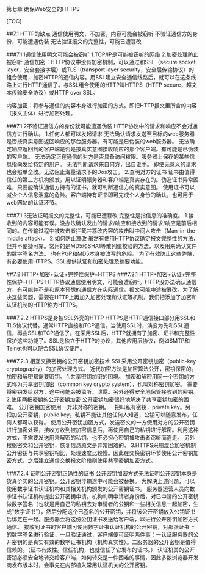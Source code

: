 第七章 确保Web安全的HTTPS

[TOC]

##7.1 HTTP的缺点
通信使用明文，不加密，内容可能会被窃听
不验证通信方的身份，可能遭遇伪装
无法验证报文的完整性，可能已遭篡改

###7.1.1通信使用明文可能会被窃听
1.TCP/IP是可能被窃听的网络
2.加密处理防止被窃听
通信加密：HTTP协议中没有加密机制，可以通过和SSL（secure socket layer，安全套接字层）或TLS（transport layer security，安全层传输协议）的组合使用，加密HTTP的通信内容。用SSL建立安全通信线路后，就可以在这条线路上进行HTTP通信了。与SSL组合使用的HTTP叫HTTPS（HTTP secure，超文本传输安全协议）或HTTP over SSL。

内容加密：将参与通信的内容本身进行加密的方式。即把HTTP报文里所含的内容（报文主体）进行加密处理。

###7.1.2不验证通信方的身份就可能遭遇伪装
HTTP协议中的请求和响应不会对通信方进行确认。
1.任何人都可以发起请求
无法确认请求发送至目标的web服务器是否按真实意图返回响应的那台服务器。有可能是已伪装的web服务器。
无法确定响应返回到的客户端是否是按真实意图接收响应的那个客户端。有可能是已伪装的客户端。
无法确定正在通信的对方是否具备访问权限。服务器上保存的某些信息指向发给特定的用户。
无法判断请求来自何方，出自谁手。
即使无意义的请求也会照单全收。无法阻止海量请求下的Dos攻击。
2.查明对方的证书
证书由值得信任的第三方机构颁发，用以证明服务器和客户端是真实存在的。伪造证书异常困难，只要能确认通信方持有的证书，就可判断通信方的真实意图。
使用证书可以减少个人信息泄露的危险。客户端持有证书即可完成个人身份的确认，也可用于web网站的认证环节。

###7.1.3无法证明报文的完整性，可能已遭篡改
完整性是指信息的准确度。
1.接收到的内容可能有误。没办法确认发出的请求/响应和接收到的请求/响应是前后相同的。在传输过程中被攻击者拦截并篡改内容的攻击叫中间人攻击（Man-in-the-middle attack）。
2.如何防止篡改
虽然有使用HTTP协议确定报文完整性的方法，但并不便捷可靠。常用的是MD5和SHA1等散列值校验的方法，以及用来确认文件的数字签名方法。
也有PGP和MD5本身被改写的危险。
为了有效防止这些弊端，有必要使用HTTPS。SSL提供认证和加密处理及摘要功能。

##7.2 HTTP+加密+认证+完整性保护=HTTPS
###7.2.1 HTTP+加密+认证+完整性保护=HTTPS
HTTP协议通信使用明文，可能会遭窃听。HTTP没办法确认通信方，有可能并不是和原本预想的通信方在实际通信。报文可能中途被篡改。为了解决这些问题，需要在HTTP上再加入加密处理和认证等机制。我们把添加了加密和认证机制的HTTP称为HTTPS。

###7.2.2 HTTPS是身披SSL外壳的HTTP
HTTPS是HTTP通信接口部分用SSL和TLS协议代替。通常HTTP直接和TCP通信。当使用SSL时，演变为先和SSL通信，再由SSL和TCP通信了。在采用SSL后，HTTP就拥有了加密、证书和完整性保护这些功能了。SSL是独立于HTTP的协议，其他应用层协议，例如SMTP和Telnet也可以配合SSL协议使用。

###7.2.3 相互交换密钥的公开密钥加密技术
SSL采用公开密钥加密（public-key cryptography）的加密处理方式。
近代加密方法是加密算法公开，密钥保密的。
加密和解密都需要密钥。
1.共享密钥加密的困境。
加密和解密用同一个密钥的方式称为共享密钥加密（common key crypto system），也叫对称密钥加密。
需要将密钥发给对方，途中可能会被监听、泄露。另外还得安全地保管接收到的密钥。
2.使用两把密钥的公开密钥加密
公开密钥加密很好地解决了共享密钥加密的困难。
公开密钥加密使用一对非对称的密钥。一把叫私有密钥，private key。另一把加公开密钥，public key。私钥不能让其他任何人知道，公钥可以随意发布，任何人都可以获得。
使用公开密钥加密方式，发送密文的一方使用对方的公开密钥进行加密处理，接收方收到被加密信息后，再使用自己的私钥进行解密。利用这种方式，不需要发送用来解密的私钥，也不必担心密钥被攻击者窃听而盗走。
另外根据密文和公开密钥，恢复信息原文是异常困难的。
3.HTTPS采用混合加密机制
公开密钥与共享密钥相比，处理速度比较慢。因此在交换密钥环节使用公开密钥加密方式，之后建立通信交换报文阶段则使用共享密钥加密方式。

###7.2.4 证明公开密钥正确性的证书
公开密钥加密方式无法证明公开密钥本身是货真价实的公开密钥。公开密钥传输途中可能会被替换。
为解决上述问题，可以使用数字证书认证机构和其相关机构颁发的公开密钥证书。
服务器运营人员向数字证书认证机构提出公开密钥申请。机构判明申请者身份后，对已申请的公开密钥做数字签名（也就是用自己的私钥去对申请者的公钥和一些相关信息一起加密，生成"数字证书"），然后分配这个已签名的公开密钥，并将该公开密钥放入公钥证书后绑定在一起。服务器会将这份公钥证书发送给客户端，以进行公开密钥加密方式通信。
接收到证书的客户端可使用数字证书认证机构的公开密钥，对那张证书上的数字签名进行验证，一旦验证通过，客户端便可证明两件事：一认证服务器的公开密钥的是真实有效的数字证书机构（机构真实性）。二服务器的公开密钥是值得信赖的。（证书有效性。信任机构，也就信任了它发布的证书。）
认证机关的公开密钥必须安全地转交给客户端，如何转交是一件困难的事情，因此多数浏览器开发商发布版本时，会事先在内部植入常用认证机关的公开密钥。












